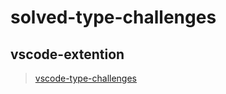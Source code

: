 # solved-type-challenges

## vscode-extention

> [vscode-type-challenges](https://github.com/yrming/vscode-type-challenges)
